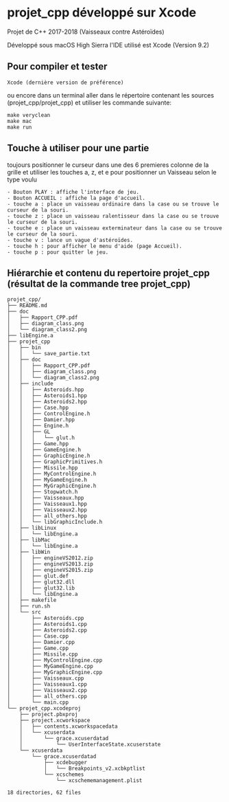# projet_cpp développé sur Xcode

Projet de C++ 2017-2018 (Vaisseaux contre Astéroïdes)

Développé sous macOS High Sierra l'IDE utilisé est Xcode (Version 9.2)

## Pour compiler et tester

	Xcode (dernière version de préférence)

ou encore dans un terminal aller dans le répertoire contenant les sources (projet_cpp/projet_cpp)
et utiliser les commande suivante:

	make veryclean
	make mac
	make run

## Touche à utiliser pour une partie
toujours positionner le curseur dans une des 6 premieres colonne de la grille et utiliser les touches
a, z, et e pour positionner un Vaisseau selon le type voulu

	- Bouton PLAY : affiche l'interface de jeu.
    - Bouton ACCUEIL : affiche la page d'accueil.
    - touche a : place un vaisseau ordinaire dans la case ou se trouve le curseur de la souri.
    - touche z : place un vaisseau ralentisseur dans la case ou se trouve le curseur de la souri.
    - touche e : place un vaisseau exterminateur dans la case ou se trouve le curseur de la souri.
    - touche v : lance un vague d'astéroïdes.
    - touche h : pour afficher le menu d'aide (page Accueil).
    - touche p : pour quitter le jeu.

## Hiérarchie et contenu du repertoire projet_cpp (résultat de la commande tree projet_cpp)

	projet_cpp/
	├── README.md
	├── doc
	│   ├── Rapport_CPP.pdf
	│   ├── diagram_class.png
	│   └── diagram_class2.png
	├── libEngine.a
	├── projet_cpp
	│   ├── bin
	│   │   └── save_partie.txt
	│   ├── doc
	│   │   ├── Rapport_CPP.pdf
	│   │   ├── diagram_class.png
	│   │   └── diagram_class2.png
	│   ├── include
	│   │   ├── Asteroids.hpp
	│   │   ├── Asteroids1.hpp
	│   │   ├── Asteroids2.hpp
	│   │   ├── Case.hpp
	│   │   ├── ControlEngine.h
	│   │   ├── Damier.hpp
	│   │   ├── Engine.h
	│   │   ├── GL
	│   │   │   └── glut.h
	│   │   ├── Game.hpp
	│   │   ├── GameEngine.h
	│   │   ├── GraphicEngine.h
	│   │   ├── GraphicPrimitives.h
	│   │   ├── Missile.hpp
	│   │   ├── MyControlEngine.h
	│   │   ├── MyGameEngine.h
	│   │   ├── MyGraphicEngine.h
	│   │   ├── Stopwatch.h
	│   │   ├── Vaisseaux.hpp
	│   │   ├── Vaisseaux1.hpp
	│   │   ├── Vaisseaux2.hpp
	│   │   ├── all_others.hpp
	│   │   └── libGraphicInclude.h
	│   ├── libLinux
	│   │   └── libEngine.a
	│   ├── libMac
	│   │   └── libEngine.a
	│   ├── libWin
	│   │   ├── engineVS2012.zip
	│   │   ├── engineVS2013.zip
	│   │   ├── engineVS2015.zip
	│   │   ├── glut.def
	│   │   ├── glut32.dll
	│   │   ├── glut32.lib
	│   │   └── libEngine.a
	│   ├── makefile
	│   ├── run.sh
	│   └── src
	│       ├── Asteroids.cpp
	│       ├── Asteroids1.cpp
	│       ├── Asteroids2.cpp
	│       ├── Case.cpp
	│       ├── Damier.cpp
	│       ├── Game.cpp
	│       ├── Missile.cpp
	│       ├── MyControlEngine.cpp
	│       ├── MyGameEngine.cpp
	│       ├── MyGraphicEngine.cpp
	│       ├── Vaisseaux.cpp
	│       ├── Vaisseaux1.cpp
	│       ├── Vaisseaux2.cpp
	│       ├── all_others.cpp
	│       └── main.cpp
	└── projet_cpp.xcodeproj
	    ├── project.pbxproj
	    ├── project.xcworkspace
	    │   ├── contents.xcworkspacedata
	    │   └── xcuserdata
	    │       └── grace.xcuserdatad
	    │           └── UserInterfaceState.xcuserstate
    	└── xcuserdata
    	    └── grace.xcuserdatad
    	        ├── xcdebugger
    	        │   └── Breakpoints_v2.xcbkptlist
    	        └── xcschemes
    	            └── xcschememanagement.plist

	18 directories, 62 files